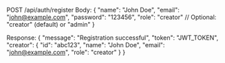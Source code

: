 POST /api/auth/register
Body: {
  "name": "John Doe",
  "email": "john@example.com",
  "password": "123456",
  "role": "creator"  // Optional: "creator" (default) or "admin"
}

Response: {
  "message": "Registration successful",
  "token": "JWT_TOKEN",
  "creator": {
    "id": "abc123",
    "name": "John Doe",
    "email": "john@example.com",
    "role": "creator"
  }
}

